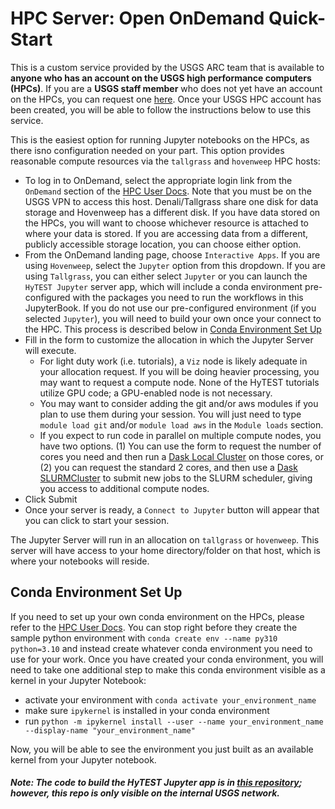 # HPC Server: Open OnDemand Quick-Start

This is a custom service provided by the USGS ARC team that is available to **anyone who has an account on the USGS high performance computers (HPCs)**. If you are a **USGS staff member** who does not yet have an account on the HPCs, you can request one [here](https://hpcportal.cr.usgs.gov/index.html). Once your USGS HPC account has been created, you will be able to follow the instructions below to use this service.

This is the easiest option for running Jupyter notebooks on the HPCs, as there isno configuration needed on your part. This option provides reasonable compute resources via the `tallgrass` and `hovenweep` HPC hosts:

* To log in to OnDemand, select the appropriate login link from the `OnDemand` section of the [HPC User Docs](https://hpcportal.cr.usgs.gov/). Note that you must be on the USGS VPN to access this host. Denali/Tallgrass share one disk for data storage and Hovenweep has a different disk. If you have data stored on the HPCs, you will want to choose whichever resource is attached to where your data is stored. If you are accessing data from a different, publicly accessible storage location, you can choose either option.
* From the OnDemand landing page, choose `Interactive Apps`. If you are using `Hovenweep`, select the `Jupyter` option from this dropdown. If you are using `Tallgrass`, you can either select `Jupyter` or you can launch the `HyTEST Jupyter` server app, which will include a conda environment pre-configured with the packages you need to run the workflows in this JupyterBook. If you do not use our pre-configured environment (if you selected `Jupyter`), you will need to build your own once your connect to the HPC. This process is described below in [Conda Environment Set Up](#conda-environment-set-up) 
* Fill in the form to customize the allocation in which the Jupyter Server will execute.
  * For light duty work (i.e. tutorials), a `Viz` node is likely adequate in your allocation request.  If you
will be doing heavier processing, you may want to request a compute node.  None of the HyTEST tutorials
utilize GPU code; a GPU-enabled node is not necessary.
  * You may want to consider adding the git and/or aws modules if you plan to use them during your session. You will just need to type `module load git` and/or `module load aws` in the `Module loads` section.
  * If you expect to run code in parallel on multiple compute nodes, you have two options. (1) You can use the form to request the number of cores you need and then run a [Dask Local Cluster](./Start_Dask_Cluster_Denali.ipynb) on those cores, or (2) you can request the standard 2 cores, and then use a [Dask SLURMCluster](./Start_Dask_Cluster_Tallgrass.ipynb) to submit new jobs to the SLURM scheduler, giving you access to additional compute nodes.
* Click Submit
* Once your server is ready, a `Connect to Jupyter` button will appear that you can click to start your session.

The Jupyter Server will run in an allocation on `tallgrass` or `hovenweep`. This server will have access to your home
directory/folder on that host, which is where your notebooks will reside.
 
## Conda Environment Set Up
If you need to set up your own conda environment on the HPCs, please refer to the [HPC User Docs](https://hpcportal.cr.usgs.gov/hpc-user-docs/guides/software/environments/python/Python_Environment_Setup_with_Conda.html). You can stop right before they create the sample python environment with `conda create env --name py310 python=3.10` and instead create whatever conda environment you need to use for your work. Once you have created your conda environment, you will need to take one additional step to make this conda environment visible as a kernel in your Jupyter Notebook:
* activate your environment with `conda activate your_environment_name`
* make sure `ipykernel` is installed in your conda environment
* run `python -m ipykernel install --user --name your_environment_name --display-name "your_environment_name"`

Now, you will be able to see the environment you just built as an available kernel from your Jupyter notebook.

##### Note: The code to build the HyTEST Jupyter app is in [this repository](https://code.chs.usgs.gov/sas/arc/arc-software/ood/bc_jupyter_hytest); however, this repo is only visible on the internal USGS network.